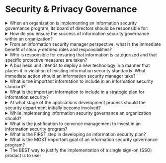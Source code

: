 # Security & Privacy Governance

<details>

<summary>When an organization is implementing an information security governance program, its board of directors should be responsible for:</summary>

Setting the strategic direction of the program

</details>

<details>

<summary>How do you ensure the success of information security governance within an organization?</summary>

Steering committees approve security projects

</details>

<details>

<summary>From an information security manager perspective, what is the immediate benefit of clearly-defined roles and responsibilities?</summary>

Better accountability

</details>

<details>

<summary>Who is responsible for ensuring that information is categorized and that specific protective measures are taken?</summary>

Senior management

</details>

<details>

<summary>A business unit intends to deploy a new technology in a manner that places it in violation of existing information security standards. What immediate action should an information security manager take?</summary>

Perform a risk analysis to quantify the risk

</details>

<details>

<summary>What is the important information to include in an information security standard?</summary>

Last Review Date

</details>

<details>

<summary>What is the important information to include in a strategic plan for information security?</summary>

Current state and desired future state

</details>

<details>

<summary>At what stage of the applications development process should the security department initially become involved?</summary>

At detail requirements

</details>

<details>

<summary>While implementing information security governance an organization should?</summary>

Define the security strategy

</details>

<details>

<summary>What is the justification to convince management to invest in an information security program?</summary>

Increased Business Value

</details>

<details>

<summary>What is the FIRST step in developing an information security plan?</summary>

Analyze the current business strategy

</details>

<details>

<summary>What is the MOST important goal of an information security governance program?</summary>

_Ensuring trust in data_



<mark style="color:blue;">**WHY?**</mark>

The development of trust in the integrity of information among stakeholders should be the primary goal of information security governance. Review of internal control mechanisms relates more to auditing, while the total elimination of risk factors is not practical or possible.&#x20;

Proactive involvement in business decision making implies that security needs dictate business needs when, in fact, just the opposite is true. Involvement in decision making is important only to ensure business data integrity so that data can be trusted.

</details>

<details>

<summary>The BEST way to justify the implementation of a single sign-on (SSO) product is to use:</summary>

_A Business Case_



<mark style="color:blue;">**WHY?**</mark>

A business case shows both direct and indirect benefits, along with the investment required and the expected returns, thus making it useful to present to senior management.&#x20;

</details>


















































